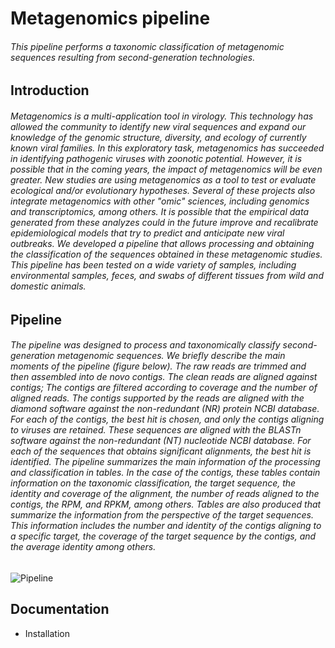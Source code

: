 #                                                     Metagenomics pipeline

###### This pipeline performs a taxonomic classification of metagenomic sequences resulting from second-generation technologies.

##  Introduction 
###### Metagenomics is a multi-application tool in virology. This technology has allowed the community to identify new viral sequences and expand our knowledge of the genomic structure, diversity, and ecology of currently known viral families. In this exploratory task, metagenomics has succeeded in identifying pathogenic viruses with zoonotic potential. However, it is possible that in the coming years, the impact of metagenomics will be even greater. New studies are using metagenomics as a tool to test or evaluate ecological and/or evolutionary hypotheses. Several of these projects also integrate metagenomics with other "omic" sciences, including genomics and transcriptomics, among others. It is possible that the empirical data generated from these analyzes could in the future improve and recalibrate epidemiological models that try to predict and anticipate new viral outbreaks. We developed a pipeline that allows processing and obtaining the classification of the sequences obtained in these metagenomic studies. This pipeline has been tested on a wide variety of samples, including environmental samples, feces, and swabs of different tissues from wild and domestic animals. 

## Pipeline

###### The pipeline was designed to process and taxonomically classify second-generation metagenomic sequences.  We briefly describe the main moments of the pipeline (figure below). The raw reads are trimmed and then assembled into _de novo_ contigs. The clean reads are aligned against contigs; The contigs are filtered according to coverage and the number of aligned reads. The contigs supported by the reads are aligned with the diamond software against the non-redundant (NR) protein NCBI database. For each of the contigs, the best hit is chosen, and only the contigs aligning to viruses are retained. These sequences are aligned with the BLASTn software against the non-redundant (NT) nucleotide NCBI database. For each of the sequences that obtains significant alignments, the best hit is identified. The pipeline summarizes the main information of the processing and classification in tables. In the case of the contigs, these tables contain information on the taxonomic classification, the target sequence, the identity and coverage of the alignment, the number of reads aligned to the contigs, the RPM, and RPKM, among others. Tables are also produced that summarize the information from the perspective of the target sequences. This information includes the number and identity of the contigs aligning to a specific target, the coverage of the target sequence by the contigs, and the average identity among others.


![Pipeline](https://github.com/ecohealthalliance/metagenomics/assets/72785049/900cb646-5cfb-4d31-8413-9512ef77afdc)

## Documentation

- Installation
